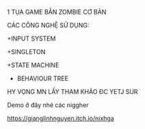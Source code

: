 1 TỤA GAME BẮN ZOMBIE CƠ BẢN 


CÁC CÔNG NGHỆ SỬ DỤNG:


+INPUT SYSTEM


+SINGLETON


+STATE MACHINE

+ BEHAVIOUR TREE


HY VỌNG MN LẤY THAM KHẢO ĐC YETJ SUR



Demo ở đây nhé các niggher

https://gianglinhnguyen.itch.io/nixhga
